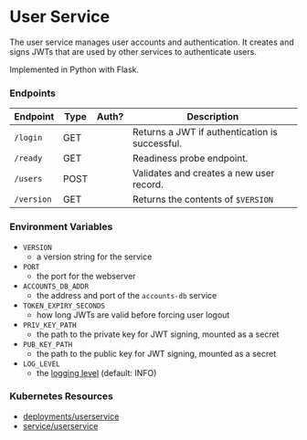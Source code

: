 # User Service

The user service manages user accounts and authentication. 
It creates and signs JWTs that are used by other services to authenticate users.

Implemented in Python with Flask.

### Endpoints

| Endpoint            | Type  | Auth? | Description                                                      |
| ------------------- | ----- | ----- | ---------------------------------------------------------------- |
| `/login`            | GET   |       |  Returns a JWT if authentication is successful.                  |
| `/ready`            | GET   |       |  Readiness probe endpoint.                                       |
| `/users`            | POST  |       |  Validates and creates a new user record.                        |
| `/version`          | GET   |       |  Returns the contents of `$VERSION`                              |

### Environment Variables

- `VERSION`
  - a version string for the service
- `PORT`
  - the port for the webserver
- `ACCOUNTS_DB_ADDR`
  - the address and port of the `accounts-db` service
- `TOKEN_EXPIRY_SECONDS`
  - how long JWTs are valid before forcing user logout
- `PRIV_KEY_PATH`
  - the path to the private key for JWT signing, mounted as a secret
- `PUB_KEY_PATH`
  - the path to the public key for JWT signing, mounted as a secret
- `LOG_LEVEL`
  - the [logging level](https://docs.python.org/3/library/logging.html#levels) (default: INFO)

### Kubernetes Resources

- [deployments/userservice](/kubernetes-manifests/userservice.yaml)
- [service/userservice](/kubernetes-manifests/userservice.yaml)
